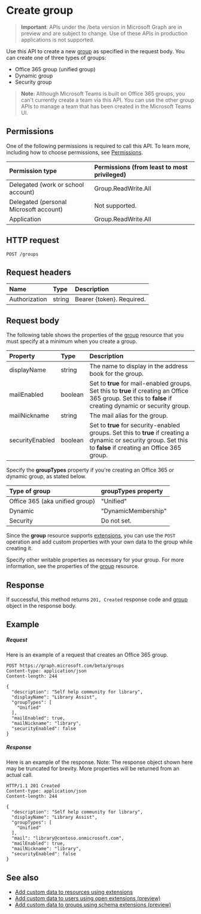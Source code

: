 # Create group

> **Important**: APIs under the /beta version in Microsoft Graph are in preview and are subject to change. Use of these APIs in production applications is not supported.

Use this API to create a new [group](../resources/group.md) as specified in the request body. You can create one of three types of groups:

* Office 365 group (unified group)
* Dynamic group
* Security group

> **Note**: Although Microsoft Teams is built on Office 365 groups, you can't currently create a team via this API. You can use the other group APIs to manage a team that has been created in the Microsoft Teams UI.

## Permissions
One of the following permissions is required to call this API. To learn more, including how to choose permissions, see [Permissions](../../../concepts/permissions_reference.md).

|Permission type      | Permissions (from least to most privileged)              | 
|:--------------------|:---------------------------------------------------------| 
|Delegated (work or school account) | Group.ReadWrite.All    | 
|Delegated (personal Microsoft account) | Not supported.    | 
|Application | Group.ReadWrite.All | 

## HTTP request
<!-- { "blockType": "ignored" } -->
```http
POST /groups
```
## Request headers
| Name       | Type | Description|
|:---------------|:--------|:----------|
| Authorization  | string  | Bearer {token}. Required. |

## Request body

The following table shows the properties of the [group](../resources/group.md) resource that you must specify at a minimum when you create a group. 

| Property | Type | Description|
|:---------------|:--------|:----------|
| displayName | string | The name to display in the address book for the group. |
| mailEnabled | boolean | Set to **true** for mail-enabled groups. Set this to **true** if creating an Office 365 group. Set this to **false** if creating dynamic or security group.|
| mailNickname | string | The mail alias for the group. |
| securityEnabled | boolean | Set to **true** for security-enabled groups. Set this to **true** if creating a dynamic or security group. Set this to **false** if creating an Office 365 group. |

Specify the **groupTypes** property if you're creating an Office 365 or dynamic group, as stated below.

| Type of group | **groupTypes** property |
|:--------------|:------------------------|
| Office 365 (aka unified group)| "Unified" | 
| Dynamic | "DynamicMembership" | 
| Security | Do not set. | 

Since the **group** resource supports [extensions](../../../concepts/extensibility_overview.md), you can use the `POST` operation and add custom properties with your own data to the group while creating it.

Specify other writable properties as necessary for your group. For more information, see the properties of the [group](../resources/group.md) resource.

## Response

If successful, this method returns `201, Created` response code and [group](../resources/group.md) object in the response body.

## Example
##### Request
Here is an example of a request that creates an Office 365 group.
<!-- {
  "blockType": "request",
  "name": "create_group_from_groups"
}-->
```http
POST https://graph.microsoft.com/beta/groups
Content-type: application/json
Content-length: 244

{
  "description": "Self help community for library",
  "displayName": "Library Assist",
  "groupTypes": [
    "Unified"
  ],
  "mailEnabled": true,
  "mailNickname": "library",
  "securityEnabled": false
}
```

##### Response
Here is an example of the response. Note: The response object shown here may be truncated for brevity. More properties will be returned from an actual call.
<!-- {
  "blockType": "response",
  "truncated": true,
  "@odata.type": "microsoft.graph.group"
} -->
```http
HTTP/1.1 201 Created
Content-type: application/json
Content-length: 244

{
  "description": "Self help community for library",
  "displayName": "Library Assist",
  "groupTypes": [
    "Unified"
  ],
  "mail": "library@contoso.onmicrosoft.com",
  "mailEnabled": true,
  "mailNickname": "library",
  "securityEnabled": false
}
```

## See also

- [Add custom data to resources using extensions](../../../concepts/extensibility_overview.md)
- [Add custom data to users using open extensions (preview)](../../../concepts/extensibility_open_users.md)
- [Add custom data to groups using schema extensions (preview)](../../../concepts/extensibility_schema_groups.md)


<!-- uuid: 8fcb5dbc-d5aa-4681-8e31-b001d5168d79
2015-10-25 14:57:30 UTC -->
<!-- {
  "type": "#page.annotation",
  "description": "Create group",
  "keywords": "",
  "section": "documentation",
  "tocPath": ""
}-->
